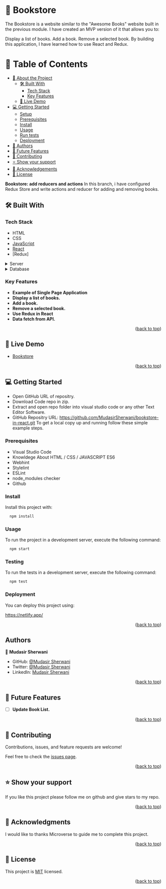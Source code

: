 <a name="readme-top"></a>
# 📖 Bookstore <a name="about-project"></a>

The Bookstore is a website similar to the "Awesome Books" website built in the previous module. I have created an MVP version of it that allows you to:

Display a list of books.
Add a book.
Remove a selected book.
By building this application, I have learned how to use React and Redux.

# 📗 Table of Contents

- [📖 About the Project](#about-project)
  - [🛠 Built With](#built-with)
    - [Tech Stack](#tech-stack)
    - [Key Features](#key-features)
  - [🚀 Live Demo](#live-demo)
- [💻 Getting Started](#getting-started)
  - [Setup](#setup)
  - [Prerequisites](#prerequisites)
  - [Install](#install)
  - [Usage](#usage)
  - [Run tests](#run-tests)
  - [Deployment](#triangular_flag_on_post-deployment)
- [👥 Authors](#authors)
- [🔭 Future Features](#future-features)
- [🤝 Contributing](#contributing)
- [⭐️ Show your support](#support)
- [🙏 Acknowledgements](#acknowledgements)
- [📝 License](#license)


**Bookstore: add reducers and actions** In this branch, i have configured Redux Store and write actions and reducer for adding and removing books.

## 🛠 Built With <a name="built-with"></a>

### Tech Stack <a name="tech-stack"></a>
- HTML
- CSS
- [JavaScript](https://developer.mozilla.org/en-US/docs/Web/JavaScript)
- [React](https://github.com/microverseinc/curriculum-javascript/blob/main/todo-list/lessons/webpack_v1_1.md)
- [Redux]
<details>
  <summary>Server</summary>
  <ul>
    <li><a href="https://netlify.app/">Netlify</a></li>
  </ul>
</details>

<details>
<summary>Database</summary>
  <ul>
    <li><a> API </a></li>
  </ul>
</details>

### Key Features <a name="key-features"></a>

- **Example of Single Page Application**
- **Display a list of books.**
- **Add a book.**
- **Remove a selected book.**
- **Use Redux in React**
- **Data fetch from API.**

<p align="right">(<a href="#readme-top">back to top</a>)</p>


## 🚀 Live Demo <a name="live-demo"></a>

- [Bookstore](https://yourdeployedapplicationlink.com)


<p align="right">(<a href="#readme-top">back to top</a>)</p>


## 💻 Getting Started <a name="getting-started"></a>

- Open GitHub URL of repositry.
- Download Code repo in zip.
- Extract and open repo folder into visual studio code or any other Text Editor Software.
- GitHub Repositry URL: https://github.com/MudasirSherwani/bookstore-in-react.git
  To get a local copy up and running follow these simple example steps.


### Prerequisites
- Visual Studio Code
- Knowldege About HTML / CSS / JAVASCRIPT ES6
- Webhint
- Stylelint
- ESLint
- node_modules checker
- Github


### Install

Install this project with:

```sh
  npm install
```


### Usage

To run the project in a development server, execute the following command:

```sh
  npm start
```

### Testing

To run the tests in a development server, execute the following command:

```sh
  npm test
```

### Deployment

You can deploy this project using:

https://netlify.app/

<p align="right">(<a href="#readme-top">back to top</a>)</p>


## Authors

👤 **Mudasir Sherwani**

- GitHub: [@Mudasir Sherwani](https://github.com/MudasirSherwani)
- Twitter: [@Mudasir Sherwani](https://twitter.com/mudasirsherwani)
- LinkedIn: [Mudasir Sherwani](https://linkedin.com/in/mudasir-ashraf-071321a4)

<p align="right">(<a href="#readme-top">back to top</a>)</p>


## 🔭 Future Features <a name="future-features"></a>


- [ ] **Update Book List.**


<p align="right">(<a href="#readme-top">back to top</a>)</p>

## 🤝 Contributing <a name="contributing"></a>

Contributions, issues, and feature requests are welcome!

Feel free to check the [issues page](https://github.com/MudasirSherwani/bookstore-in-react/issues).

<p align="right">(<a href="#readme-top">back to top</a>)</p>


## ⭐️ Show your support <a name="support"></a>

If you like this project please follow me on github and give stars to my repo.

<p align="right">(<a href="#readme-top">back to top</a>)</p>


## 🙏 Acknowledgments <a name="acknowledgements"></a>


I would like to thanks Microverse to guide me to complete this project.

<p align="right">(<a href="#readme-top">back to top</a>)</p>


## 📝 License <a name="license"></a>

This project is [MIT](https://github.com/MudasirSherwani/bookstore-in-react/blob/Development/LICENSE.md) licensed.
 

<p align="right">(<a href="#readme-top">back to top</a>)</p>
